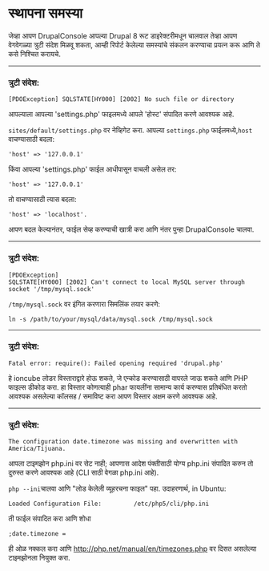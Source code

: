 # स्थापना समस्या 
जेव्हा आपण DrupalConsole आपल्या Drupal 8 रूट डाइरेक्टरीमधून चालवाल तेव्हा आपण वेगवेगळ्या त्रुटी संदेश मिळवू शकता, आम्ही रिपोर्ट केलेल्या समस्यांचे संकलन करण्याचा प्रयत्न करू आणि ते कसे निश्चित करायचे.

--- 

### त्रुटी संदेश:
```
[PDOException] SQLSTATE[HY000] [2002] No such file or directory
```
आपल्याला आपल्या 'settings.php' फाइलमध्ये आपले 'होस्ट' संपादित करणे आवश्यक आहे. 

`sites/default/settings.php` वर नेव्हिगेट करा. आपल्या `settings.php` फाईलमध्ये,`host` वाचण्यासाठी बदला:
```
'host' => '127.0.0.1'
```
किंवा आपल्या 'settings.php' फाईल आधीपासून वाचली असेल तर:
```
'host' => '127.0.0.1'
```
तो वाचण्यासाठी त्यास बदला:
```
'host' => 'localhost'. 
```
आपण बदल केल्यानंतर, फाईल सेव्ह करण्याची खात्री करा आणि नंतर पुन्हा DrupalConsole चालवा.

---

### त्रुटी संदेश:
```
[PDOException]
SQLSTATE[HY000] [2002] Can't connect to local MySQL server through socket '/tmp/mysql.sock'
```
`/tmp/mysql.sock` वर इंगित करणारा सिमलिंक तयार करणे:
```
ln -s /path/to/your/mysql/data/mysql.sock /tmp/mysql.sock
```

---

### त्रुटी संदेश:
```
Fatal error: require(): Failed opening required 'drupal.php'
```
हे ioncube लोडर विस्ताराद्वारे होऊ शकते, जे एन्कोड करण्यासाठी वापरले जाऊ शकते
आणि PHP फाइल्स डीकोड करा. हा विस्तार कोणत्याही phar फायलींना सामान्य कार्य करण्यास प्रतिबंधित करतो
आवश्यक असलेल्या कॉलसह / समाविष्ट करा आपण विस्तार अक्षम करणे आवश्यक आहे.

---

### त्रुटी संदेश:
```
The configuration date.timezone was missing and overwritten with America/Tijuana.
```
आपला टाइमझोन php.ini वर सेट नाही; आपणास आदेश पंक्तीसाठी योग्य php.ini संपादित करुन तो दुरुस्त करणे आवश्यक आहे (CLI साठी वेगळा php.ini आहे). 

`php --ini`चालवा आणि "लोड केलेली व्यूहरचना फाइल" पहा. उदाहरणार्थ, in Ubuntu: 
```
Loaded Configuration File:         /etc/php5/cli/php.ini
```
ती फाईल संपादित करा आणि शोधा
```
;date.timezone =
```
ही ओळ नक्कल करा आणि http://php.net/manual/en/timezones.php वर दिसत असलेल्या टाइमझोनला नियुक्त करा. 
